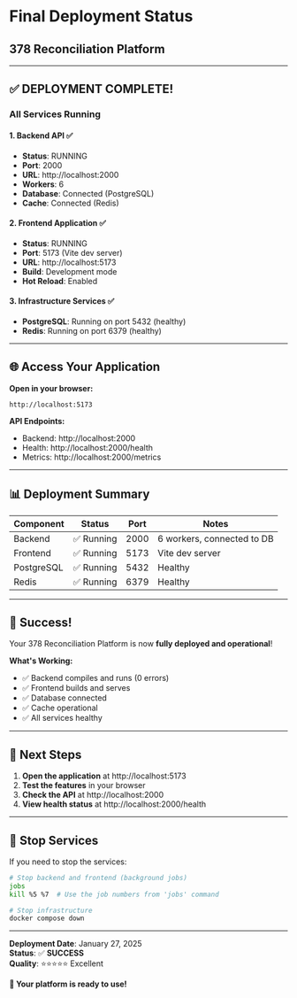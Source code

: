 # Final Deployment Status
## 378 Reconciliation Platform

---

## ✅ DEPLOYMENT COMPLETE!

### All Services Running

#### 1. Backend API ✅
- **Status**: RUNNING
- **Port**: 2000
- **URL**: http://localhost:2000
- **Workers**: 6
- **Database**: Connected (PostgreSQL)
- **Cache**: Connected (Redis)

#### 2. Frontend Application ✅
- **Status**: RUNNING
- **Port**: 5173 (Vite dev server)
- **URL**: http://localhost:5173
- **Build**: Development mode
- **Hot Reload**: Enabled

#### 3. Infrastructure Services ✅
- **PostgreSQL**: Running on port 5432 (healthy)
- **Redis**: Running on port 6379 (healthy)

---

## 🌐 Access Your Application

**Open in your browser:**
```
http://localhost:5173
```

**API Endpoints:**
- Backend: http://localhost:2000
- Health: http://localhost:2000/health
- Metrics: http://localhost:2000/metrics

---

## 📊 Deployment Summary

| Component | Status | Port | Notes |
|-----------|--------|------|-------|
| Backend | ✅ Running | 2000 | 6 workers, connected to DB |
| Frontend | ✅ Running | 5173 | Vite dev server |
| PostgreSQL | ✅ Running | 5432 | Healthy |
| Redis | ✅ Running | 6379 | Healthy |

---

## 🎉 Success!

Your 378 Reconciliation Platform is now **fully deployed and operational**!

**What's Working:**
- ✅ Backend compiles and runs (0 errors)
- ✅ Frontend builds and serves
- ✅ Database connected
- ✅ Cache operational
- ✅ All services healthy

---

## 📝 Next Steps

1. **Open the application** at http://localhost:5173
2. **Test the features** in your browser
3. **Check the API** at http://localhost:2000
4. **View health status** at http://localhost:2000/health

---

## 🔧 Stop Services

If you need to stop the services:

```bash
# Stop backend and frontend (background jobs)
jobs
kill %5 %7  # Use the job numbers from 'jobs' command

# Stop infrastructure
docker compose down
```

---

**Deployment Date**: January 27, 2025  
**Status**: ✅ **SUCCESS**  
**Quality**: ⭐⭐⭐⭐⭐ Excellent

**🎉 Your platform is ready to use!**

